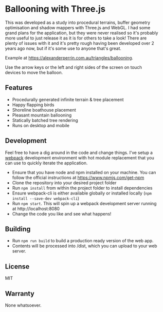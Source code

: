 # Ballooning with Three.js
This was developed as a study into procedural terrains, buffer geometry optimisation and shadow mappers with Three.js and WebGL.
I had some grand plans for the application, but they were never realised so it's probably more useful to just release it as it is for others to take a look!
There are plenty of issues with it and it's pretty rough having been developed over 2 years ago now, but if it's some use to anyone that's great.

Example at https://alexanderperrin.com.au/triangles/ballooning.

Use the arrow keys or the left and right sides of the screen on touch devices to move the balloon.

## Features
- Procedurally generated infinite terrain & tree placement
- Happy flapping birds
- Shoreline boathouse placement
- Pleasant mountain ballooning
- Statically batched tree rendering
- Runs on desktop and mobile

## Development
Feel free to have a dig around in the code and change things. I've setup a [webpack](https://webpack.js.org/) development environment with hot module replacement that you can use to quickly iterate the application.
- Ensure that you have node and npm installed on your machine. You can follow the official instructions at https://www.npmjs.com/get-npm
- Clone the repository into your desired project folder
- Run `npm install` from within the project folder to install dependencies
- Ensure webpack-cli is either available globally or installed locally (`npm install --save-dev webpack-cli`)
- Run `npm start`. This will spin up a webpack development server running at http://localhost:8080
- Change the code you like and see what happens!

## Building
- Run `npm run build` to build a production ready version of the web app.
- Contents will be processed into /dist, which you can upload to your web server.

## License
MIT

## Warranty
None whatsoever.
